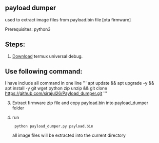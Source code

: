 ## payload dumper
used to extract image files from payload.bin file [ota firmware]

Prerequisites: python3

## Steps:
1. [Download](https://github.com/termux/termux-app.git) termux universal debug.

## Use following command:
I have include all command in one line
''' apt update && apt upgrade -y && apt install -y git wget python zip unzip && git clone https://github.com/sirajul26/Payload_dumper.git
'''

3. Extract firmware zip file and copy payload.bin into payload_dumper folder

4. run

        python payload_dumper.py payload.bin

    all image files will be extracted into the current directory
